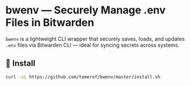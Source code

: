 # bwenv — Securely Manage .env Files in Bitwarden

`bwenv` is a lightweight CLI wrapper that securely saves, loads, and updates `.env` files via Bitwarden CLI — ideal for syncing secrets across systems.

## 🚀 Install

```bash
curl -sL https://github.com/tomerof/bwenv/master/install.sh
```